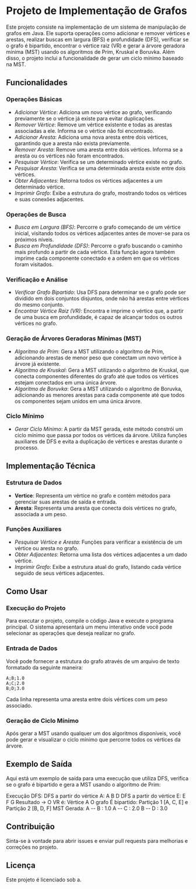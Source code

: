 # Projeto de Implementação de Grafos #

Este projeto consiste na implementação de um sistema de manipulação de grafos em Java. Ele suporta operações como adicionar e remover vértices e arestas, realizar buscas em largura (BFS) e profundidade (DFS), verificar se o grafo é bipartido, encontrar o vértice raiz (VR) e gerar a árvore geradora mínima (MST) usando os algoritmos de Prim, Kruskal e Boruvka. Além disso, o projeto inclui a funcionalidade de gerar um ciclo mínimo baseado na MST.

## Funcionalidades ##

### Operações Básicas ###

- *Adicionar Vértice*: Adiciona um novo vértice ao grafo, verificando previamente se o vértice já existe para evitar duplicações.
- *Remover Vértice*: Remove um vértice existente e todas as arestas associadas a ele. Informa se o vértice não foi encontrado.
- *Adicionar Aresta*: Adiciona uma nova aresta entre dois vértices, garantindo que a aresta não exista previamente.
- *Remover Aresta*: Remove uma aresta entre dois vértices. Informa se a aresta ou os vértices não foram encontrados.
- *Pesquisar Vértice*: Verifica se um determinado vértice existe no grafo.
- *Pesquisar Aresta*: Verifica se uma determinada aresta existe entre dois vértices.
- *Obter Adjacentes*: Retorna todos os vértices adjacentes a um determinado vértice.
- *Imprimir Grafo*: Exibe a estrutura do grafo, mostrando todos os vértices e suas conexões adjacentes.

### Operações de Busca ###

- *Busca em Largura (BFS)*: Percorre o grafo começando de um vértice inicial, visitando todos os vértices adjacentes antes de mover-se para os próximos níveis.
- *Busca em Profundidade (DFS)*: Percorre o grafo buscando o caminho mais profundo a partir de cada vértice. Esta função agora também imprime cada componente conectado e a ordem em que os vértices foram visitados.

### Verificação e Análise ###

- *Verificar Grafo Bipartido*: Usa DFS para determinar se o grafo pode ser dividido em dois conjuntos disjuntos, onde não há arestas entre vértices do mesmo conjunto.
- *Encontrar Vértice Raiz (VR)*: Encontra e imprime o vértice que, a partir de uma busca em profundidade, é capaz de alcançar todos os outros vértices no grafo.

### Geração de Árvores Geradoras Mínimas (MST) ###

- *Algoritmo de Prim*: Gera a MST utilizando o algoritmo de Prim, adicionando arestas de menor peso que conectam um novo vértice à árvore já existente.
- *Algoritmo de Kruskal*: Gera a MST utilizando o algoritmo de Kruskal, que conecta componentes diferentes do grafo até que todos os vértices estejam conectados em uma única árvore.
- *Algoritmo de Boruvka*: Gera a MST utilizando o algoritmo de Boruvka, adicionando as menores arestas para cada componente até que todos os componentes sejam unidos em uma única árvore.

### Ciclo Mínimo ###

- *Gerar Ciclo Mínimo*: A partir da MST gerada, este método constrói um ciclo mínimo que passa por todos os vértices da árvore. Utiliza funções auxiliares de DFS e evita a duplicação de vértices e arestas durante o processo.

## Implementação Técnica ##

### Estrutura de Dados ###

- **Vertice**: Representa um vértice no grafo e contém métodos para gerenciar suas arestas de saída e entrada.
- **Aresta**: Representa uma aresta que conecta dois vértices no grafo, associada a um peso.

### Funções Auxiliares

- *Pesquisar Vértice e Aresta*: Funções para verificar a existência de um vértice ou aresta no grafo.
- *Obter Adjacentes*: Retorna uma lista dos vértices adjacentes a um dado vértice.
- *Imprimir Grafo*: Exibe a estrutura atual do grafo, listando cada vértice seguido de seus vértices adjacentes.

## Como Usar ##

### Execução do Projeto ###

Para executar o projeto, compile o código Java e execute o programa principal. O sistema apresentará um menu interativo onde você pode selecionar as operações que deseja realizar no grafo.

### Entrada de Dados ###

Você pode fornecer a estrutura do grafo através de um arquivo de texto formatado da seguinte maneira:

```
A;B;1.0
A;C;2.0
B;D;3.0
```

Cada linha representa uma aresta entre dois vértices com um peso associado.

### Geração de Ciclo Mínimo ###

Após gerar a MST usando qualquer um dos algoritmos disponíveis, você pode gerar e visualizar o ciclo mínimo que percorre todos os vértices da árvore.

## Exemplo de Saída

Aqui está um exemplo de saída para uma execução que utiliza DFS, verifica se o grafo é bipartido e gera a MST usando o algoritmo de Prim:

Execução DFS: 
DFS a partir do vértice A: A B D 
DFS a partir do vértice E: E F G 
Resultado -> O VR é: Vértice A
O grafo É bipartido: Partição 1 [A, C, E] e Partição 2 [B, D, F]
MST Gerada:
A -- B : 1.0
A -- C : 2.0
B -- D : 3.0

## Contribuição ##

Sinta-se à vontade para abrir issues e enviar pull requests para melhorias e correções no projeto.

## Licença ##

Este projeto é licenciado sob a.
